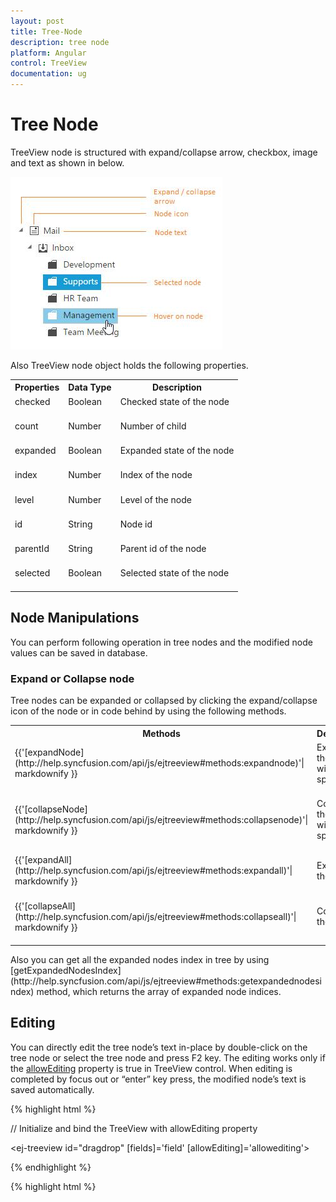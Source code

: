 ```yaml
---
layout: post
title: Tree-Node
description: tree node
platform: Angular
control: TreeView
documentation: ug
---
```



# Tree Node

TreeView node is structured with expand/collapse arrow, checkbox, image and text as shown in below.

![](Tree-Node_images/Tree-Node_img1.png)


Also TreeView node object holds the following properties.

<table>
<tr>
<th>
Properties</th><th>
Data Type</th><th>
Description</th></tr>
<tr>
<td>
checked <br/><br/></td><td>
Boolean<br/><br/></td><td>
Checked state of the node<br/><br/></td></tr>
<tr>
<td>
count<br/><br/></td><td>
Number<br/><br/></td><td>
Number of child<br/><br/></td></tr>
<tr>
<td>
expanded<br/><br/></td><td>
Boolean<br/><br/></td><td>
Expanded state of the node<br/><br/></td></tr>
<tr>
<td>
index<br/><br/></td><td>
Number<br/><br/></td><td>
Index of the node <br/><br/></td></tr>
<tr>
<td>
level<br/><br/></td><td>
Number<br/><br/></td><td>
Level of the node<br/><br/></td></tr>
<tr>
<td>
id<br/><br/></td><td>
String<br/><br/></td><td>
Node id<br/><br/></td></tr>
<tr>
<td>
parentId<br/><br/></td><td>
String<br/><br/></td><td>
Parent id of the node<br/><br/></td></tr>
<tr>
<td>
selected<br/><br/></td><td>
Boolean<br/><br/></td><td>
Selected state of the node<br/><br/></td></tr>
</table>



## Node Manipulations

You can perform following operation in tree nodes and the modified node values can be saved in database.


### Expand or Collapse node

Tree nodes can be expanded or collapsed by clicking the expand/collapse icon of the node or in code behind by using the following methods.

<table>
<tr>
<th>
Methods</th><th>
Description</th></tr>
<tr>
<td>
{{'[expandNode](http://help.syncfusion.com/api/js/ejtreeview#methods:expandnode)'| markdownify }} <br/><br/></td><td>
Expands the node with specified id<br/><br/></td></tr>
<tr>
<td>
{{'[collapseNode](http://help.syncfusion.com/api/js/ejtreeview#methods:collapsenode)'| markdownify }}<br/><br/></td><td>
Collapse the node with specified id <br/><br/></td></tr>
<tr>
<td>
{{'[expandAll](http://help.syncfusion.com/api/js/ejtreeview#methods:expandall)'| markdownify }}<br/><br/></td><td>
Expands all the node<br/><br/></td></tr>
<tr>
<td>
{{'[collapseAll](http://help.syncfusion.com/api/js/ejtreeview#methods:collapseall)'| markdownify }}<br/><br/></td><td>
Collapse all the node<br/><br/></td></tr>
</table>
Also you can get all the expanded nodes index in tree by using [getExpandedNodesIndex](http://help.syncfusion.com/api/js/ejtreeview#methods:getexpandednodesindex) method, which returns the array of expanded node indices. 



## Editing

You can directly edit the tree node’s text in-place by double-click on the tree node or select the tree node and press F2 key. The editing works only if the [allowEditing](http://help.syncfusion.com/api/js/ejtreeview#members:allowediting) property is true in TreeView control. When editing is completed by focus out or “enter” key press, the modified node’s text is saved automatically.


{% highlight html %}

// Initialize and bind the TreeView with allowEditing property

 <ej-treeview id="dragdrop" [fields]='field' [allowEditing]='allowediting'></ej-treeview>

{% endhighlight %}

{% highlight html %}

<script>

import { Component, Inject } from '@angular/core';

@Component({
    selector: 'control-content',
    templateUrl: 'app/components/treeview/editing.component.html'
})
export class editingTreeViewComponent {

   public hierarchicalData: Object[] = [
        {
            id: 1, name: 'ASP.NET MVC Team', expanded: true,
            child: [
                { id: 2, parentId: 1, name: 'Smith', isSelected: true },
                { id: 3, parentId: 1, name: 'Johnson', isSelected: true },
                { id: 4, parentId: 1, name: 'Anderson' },
            ]
        },
        {
            id: 5, name: 'Windows Team',
            child: [
                { id: 6, parentId: 5, name: 'Clark' },
                { id: 7, parentId: 5, name: 'Wright' },
                { id: 8, parentId: 5, name: 'Lopez' },
            ]
        },
        {
            id: 9, name: 'Web Team',
            child: [
                { id: 11, parentId: 9, name: 'Joshua' },
                { id: 12, parentId: 9, name: 'Matthew' },
                { id: 13, parentId: 9, name: 'David' },
            ]
        },
        {
            id: 14, name: 'Build Team',
            child: [
                { id: 15, parentId: 14, name: 'Ryan' },
                { id: 16, parentId: 14, name: 'Justin' },
                { id: 17, parentId: 14, name: 'Robert' },
            ]
        },
        {
            id: 18, name: 'WPF Team',
            child: [
                { id: 19, parentId: 18, name: 'Brown' },
                { id: 20, parentId: 18, name: 'Johnson' },
                { id: 21, parentId: 18, name: 'Miller' },
            ]
        }
    ];
    public field:Object ={ dataSource: this.hierarchicalData, id: 'id', text: 'name', child: 'child', selected: 'isSelected' };
    public allowEditing:boolean = true;
}

<script>

{% endhighlight %}


